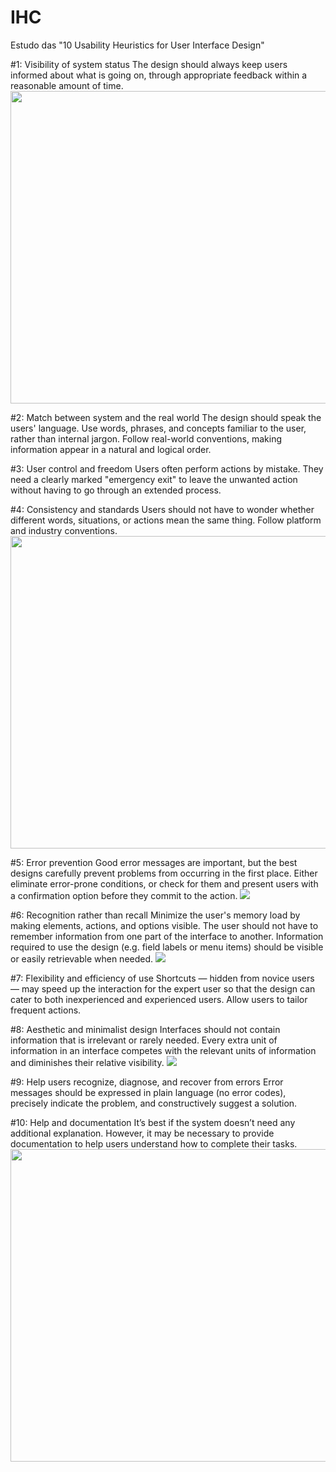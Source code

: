# IHC

Estudo das "10 Usability Heuristics for User Interface Design"

#1: Visibility of system status
The design should always keep users informed about what is going on, through appropriate feedback within a reasonable amount of time.
 <img src="https://github.com/LuisSCardoso/Bertoti/blob/main/Intera%C3%A7%C3%A3o%20Humano%20Computador/IHC_imgs/IHC_Heuristics%234.jpg" width="900" height="500"/>

#2: Match between system and the real world
The design should speak the users' language. Use words, phrases, and concepts familiar to the user, rather than internal jargon. Follow real-world conventions, making information appear in a natural and logical order.

#3: User control and freedom
Users often perform actions by mistake. They need a clearly marked "emergency exit" to leave the unwanted action without having to go through an extended process.

#4: Consistency and standards
Users should not have to wonder whether different words, situations, or actions mean the same thing. Follow platform and industry conventions.
<img src="https://github.com/LuisSCardoso/Bertoti/blob/main/Intera%C3%A7%C3%A3o%20Humano%20Computador/IHC_imgs/IHC_Heuristics%231.png" width="900" height="500"/>

#5: Error prevention
Good error messages are important, but the best designs carefully prevent problems from occurring in the first place. Either eliminate error-prone conditions, or check for them and present users with a confirmation option before they commit to the action.
<img src="https://github.com/LuisSCardoso/Bertoti/blob/main/Intera%C3%A7%C3%A3o%20Humano%20Computador/IHC_imgs/IHC_heuristics%23%20(2).jpg"/>


#6: Recognition rather than recall
Minimize the user's memory load by making elements, actions, and options visible. The user should not have to remember information from one part of the interface to another. Information required to use the design (e.g. field labels or menu items) should be visible or easily retrievable when needed.
<img src="https://github.com/LuisSCardoso/Bertoti/blob/main/Intera%C3%A7%C3%A3o%20Humano%20Computador/IHC_imgs/IHC_heuristics%23%20(3).jpg"/>


#7: Flexibility and efficiency of use
Shortcuts — hidden from novice users — may speed up the interaction for the expert user so that the design can cater to both inexperienced and experienced users. Allow users to tailor frequent actions.

#8: Aesthetic and minimalist design
Interfaces should not contain information that is irrelevant or rarely needed. Every extra unit of information in an interface competes with the relevant units of information and diminishes their relative visibility.
<img src="https://github.com/LuisSCardoso/Bertoti/blob/main/Intera%C3%A7%C3%A3o%20Humano%20Computador/IHC_imgs/IHC_heuristics%23.jpg"/>


#9: Help users recognize, diagnose, and recover from errors
Error messages should be expressed in plain language (no error codes), precisely indicate the problem, and constructively suggest a solution.

#10: Help and documentation
It’s best if the system doesn’t need any additional explanation. However, it may be necessary to provide documentation to help users understand how to complete their tasks.
<img src="https://github.com/LuisSCardoso/Bertoti/blob/main/Intera%C3%A7%C3%A3o%20Humano%20Computador/IHC_imgs/IHC_Heuristics%2310.png" width="900" height="500"/>
